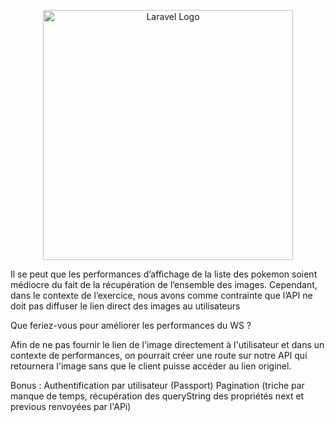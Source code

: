<p align="center"><a href="https://laravel.com" target="_blank"><img src="https://raw.githubusercontent.com/laravel/art/master/logo-lockup/5%20SVG/2%20CMYK/1%20Full%20Color/laravel-logolockup-cmyk-red.svg" width="400" alt="Laravel Logo"></a></p>

Il se peut que les performances d’affichage de la liste des pokemon soient médiocre du fait de la
récupération de l’ensemble des images. Cependant, dans le contexte de l’exercice, nous avons
comme contrainte que l’API ne doit pas diffuser le lien direct des images au utilisateurs

Que feriez-vous pour améliorer les performances du WS ?

Afin de ne pas fournir le lien de l'image directement à l'utilisateur et dans un contexte de performances, on pourrait créer une route sur notre API qui retournera l'image sans que le client puisse accéder au lien originel.

Bonus :
Authentification par utilisateur (Passport)
Pagination (triche par manque de temps, récupération des queryString des propriétés next et previous renvoyées par l'APi)
